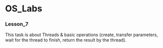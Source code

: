 # OS_Labs

### Lesson_7

This task is about Threads & basic operations (create, transfer parameters, wait for the thread to finish, return the result by the thread).
